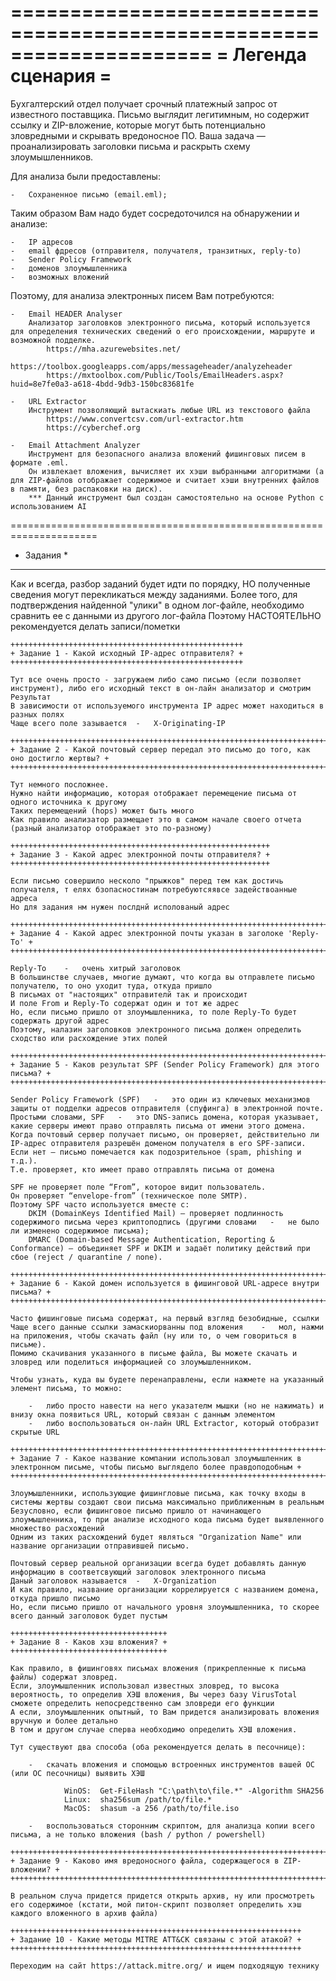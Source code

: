 
=====================================================================
= Легенда сценария =
====================

Бухгалтерский отдел получает срочный платежный запрос от известного поставщика.
Письмо выглядит легитимным, но содержит ссылку и ZIP-вложение, которые могут быть потенциально зловредными и скрывать вредоносное ПО.
Ваша задача — проанализировать заголовки письма и раскрыть схему злоумышленников.

Для анализа были предоставлены:

    -   Сохраненное письмо (email.eml);

Таким образом Вам надо будет сосредоточился на обнаружении и анализе:
    
    -   IP адресов
    -   email фдресов (отправителя, получателя, транзитных, reply-to)
    -   Sender Policy Framework
    -   доменов злоумышленника
    -   возможных вложений

Поэтому, для анализа электронных писем Вам потребуются:

    -   Email HEADER Analyser
        Анализатор заголовков электронного письма, который используется для определения технических сведений о его происхождении, маршруте и возможной подделке.
            https://mha.azurewebsites.net/
            https://toolbox.googleapps.com/apps/messageheader/analyzeheader
            https://mxtoolbox.com/Public/Tools/EmailHeaders.aspx?huid=8e7fe0a3-a618-4bdd-9db3-150bc83681fe
    
    -   URL Extractor
        Инструмент позволяющий вытаскиать любые URL из текстового файла
            https://www.convertcsv.com/url-extractor.htm
            https://cyberchef.org

    -   Email Attachment Analyzer
        Инструмент для безопасного анализа вложений фишинговых писем в формате .eml.
        Он извлекает вложения, вычисляет их хэши выбранными алгоритмами (а для ZIP-файлов отображает содержимое и считает хэши внутренних файлов в памяти, без распаковки на диск).
        *** Данный инструмент был создан самостоятельно на основе Python с использованием AI

=====================================================================
* Задания *
***********

Как и всегда, разбор заданий будет идти по порядку, НО полученные сведения могут перекликаться между заданиями.
Более того, для подтверждения найденной "улики" в одном лог-файле, необходимо сравнить ее с данными из другого лог-файла 
Поэтому НАСТОЯТЕЛЬНО рекомендуется делать записи/пометки

    ++++++++++++++++++++++++++++++++++++++++++++++++++++
    + Задание 1 - Какой исходный IP-адрес отправителя? +
    ++++++++++++++++++++++++++++++++++++++++++++++++++++

    Тут все очень просто - загружаем либо само письмо (если позволяет инструмент), либо его исходный текст в он-лайн анализатор и смотрим Результат
    В зависимости от используемого инструмента IP адрес может находиться в разных полях
    Чаще всего поле зазывается  -   X-Originating-IP

    ++++++++++++++++++++++++++++++++++++++++++++++++++++++++++++++++++++++++++++++++++++++++++
    + Задание 2 - Какой почтовый сервер передал это письмо до того, как оно достигло жертвы? +
    ++++++++++++++++++++++++++++++++++++++++++++++++++++++++++++++++++++++++++++++++++++++++++

    Тут немного посложнее.
    Нужно найти информацию, которая отображает перемещение письма от одного источника к другому
    Таких перемещений (hops) может быть много
    Как правило анализатор размещает это в самом начале своего отчета (разный анализатор отображает это по-разному)

    ++++++++++++++++++++++++++++++++++++++++++++++++++++++++++
    + Задание 3 - Какой адрес электронной почты отправителя? +
    ++++++++++++++++++++++++++++++++++++++++++++++++++++++++++

    Если письмо совершило несколо "прыжков" перед тем как достичь получателя, т елях бзопасностинам потребуютсяявсе задействоанные адреса
    Но для задания нм нужен послднй исполованый адрес
    
    ++++++++++++++++++++++++++++++++++++++++++++++++++++++++++++++++++++++++++
    + Задание 4 - Какой адрес электронной почты указан в заголоке 'Reply-To' +
    ++++++++++++++++++++++++++++++++++++++++++++++++++++++++++++++++++++++++++

    Reply-To    -   очень хитрый заголовок
    В большинстве случаев, многие думают, что когда вы отправлете письмо получателю, то оно уходит туда, откуда пришло
    В письмах от "настоящих" отправителй так и происходит
    И поле From и Reply-To содержат один и тот же адрес
    Но, если письмо пришло от злоумышленника, то поле Reply-To будет содержать другой адрес
    Поэтому, налазин заголовков электронного письма должен определить сходство или расхождение этих полей
    
    +++++++++++++++++++++++++++++++++++++++++++++++++++++++++++++++++++++++++++++++
    + Задание 5 - Каков результат SPF (Sender Policy Framework) для этого письма? +
    +++++++++++++++++++++++++++++++++++++++++++++++++++++++++++++++++++++++++++++++

    Sender Policy Framework (SPF)   -   это один из ключевых механизмов защиты от подделки адресов отправителя (спуфинга) в электронной почте.
    Простыми словами, SPF   -   это DNS-запись домена, которая указывает, какие серверы имеют право отправлять письма от имени этого домена.
    Когда почтовый сервер получает письмо, он проверяет, действительно ли IP-адрес отправителя разрешён доменом получателя в его SPF-записи.
    Если нет — письмо помечается как подозрительное (spam, phishing и т.д.).
    Т.е. проверяет, кто имеет право отправлять письма от домена

    SPF не проверяет поле “From”, которое видит пользователь.
    Он проверяет “envelope-from” (техническое поле SMTP).
    Поэтому SPF часто используется вместе с:
        DKIM (DomainKeys Identified Mail) — проверяет подлинность содержимого письма через криптоподпись (другими словами   -   не было ли изменено содержимое письма);
        DMARC (Domain-based Message Authentication, Reporting & Conformance) — объединяет SPF и DKIM и задаёт политику действий при сбое (reject / quarantine / none).

    +++++++++++++++++++++++++++++++++++++++++++++++++++++++++++++++++++++++++++++++
    + Задание 6 - Какой домен используется в фишинговой URL-адресе внутри письма? +
    +++++++++++++++++++++++++++++++++++++++++++++++++++++++++++++++++++++++++++++++

    Часто фишинговые письма содержат, на первый взгляд безобидные, ссылки
    Чаще всего данные ссылки замаскиорванны под вложения    -   мол, нажми на приложения, чтобы скачать файл (ну или то, о чем говориться в письме).
    Помимо скачивания указанного в письме файла, Вы можете скачать и зловред или поделиться информацией со злоумышленником.

    Чтобы узнать, куда вы будете перенаправлены, если нажмете на указанный элемент письма, то можно:

        -   либо просто навести на него указателм мышки (но не нажимать) и внизу окна появиться URL, который связан с данным элементом
        -   либо воспользоваться он-лайн URL Extractor, который отобразит скрытые URL

    +++++++++++++++++++++++++++++++++++++++++++++++++++++++++++++++++++++++++++++++++++++++++++++++++++++++++++++++++++++++++++++++++++
    + Задание 7 - Какое название компании использовал злоумышленник в электронном письме, чтобы письмо выглядело более правдоподобным +
    +++++++++++++++++++++++++++++++++++++++++++++++++++++++++++++++++++++++++++++++++++++++++++++++++++++++++++++++++++++++++++++++++++

    Злоумышленники, использующие фишингловые письма, как точку входы в системы жертвы создают свои письма максимально приближенным в реальным
    Безусловно, если фишинговое письмо пришло от начинающего злоумышленника, то при анализе исходного кода письма будет выявленного множество расхождений
    Одним из таких расхождений будет являться "Organization Name" или название организации отправившей письмо.

    Почтовый сервер реальной организации всегда будет добавлять данную информацию в соответсвующий заголовок электронного письма
    Даный заголовок называется  -   X-Organization
    И как правило, название организации коррелируется с названием домена, откуда пришло письмо
    Но, если письмо пришло от начального уровня злоумышленника, то скорее всего данный заголовок будет пустым 
    
    +++++++++++++++++++++++++++++++++++
    + Задание 8 - Каков хэш вложения? +
    +++++++++++++++++++++++++++++++++++

    Как правило, в фишинговях письмах вложения (прикрепленные к письма файлы) содержат зловред.
    Если, злоумышленник использовал известных зловред, то высока вероятность, то определив ХЭШ вложения, Вы через базу VirusTotal сможете определить непосредственно сам зловреди его функции
    А если, злоумышленник опытный, то Вам придется анализировать вложения вручную и более детально
    В том и другом случае сперва необходимо определить ХЭШ вложения.

    Тут существуют два способа (оба рекомендуется делать в песочнице):

        -   скачать вложения и спомощью встроенных инструментов вашей ОС (или ОС песочницы) выявить ХЭШ

                WinOS:  Get-FileHash "C:\path\to\file.*" -Algorithm SHA256
                Linux:  sha256sum /path/to/file.*
                MacOS:  shasum -a 256 /path/to/file.iso

        -   воспользоваться сторонним скриптом, для анализца копии всего письма, а не только вложения (bash / python / powershell)

    ++++++++++++++++++++++++++++++++++++++++++++++++++++++++++++++++++++++++++++
    + Задание 9 - Каково имя вредоносного файла, содержащегося в ZIP-вложении? +
    ++++++++++++++++++++++++++++++++++++++++++++++++++++++++++++++++++++++++++++

    В реальном случа придется придется открыть архив, ну или просмотреть его содержимое (кстати, мой питон-скрипт позволяет определить хэш каждого вложенного в архив файла)

    +++++++++++++++++++++++++++++++++++++++++++++++++++++++++++++++++
    + Задание 10 - Какие методы MITRE ATT&CK связаны с этой атакой? +
    +++++++++++++++++++++++++++++++++++++++++++++++++++++++++++++++++

    Переходим на сайт https://attack.mitre.org/ и ищем подходящую технику
